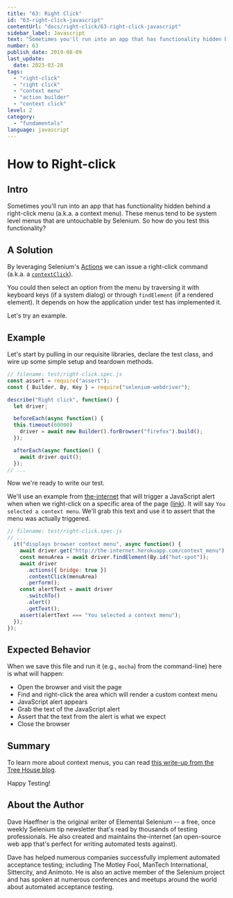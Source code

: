 ```yaml
---
title: "63: Right Click"
id: "63-right-click-javascript"
contentUrl: "docs/right-click/63-right-click-javascript"
sidebar_label: Javascript
text: "Sometimes you'll run into an app that has functionality hidden behind a right-click menu (a.k.a. a context menu). These menus tend to be system level menus that are untouchable by Selenium. So how do you test this functionality?"
number: 63
publish_date: 2019-08-09
last_update:
  date: 2023-03-28
tags:
  - "right-click"
  - "right click"
  - "context menu"
  - "action builder"
  - "context click"
level: 2
category:
  - "fundamentals"
language: javascript
---
```


# How to Right-click

## Intro

Sometimes you'll run into an app that has functionality hidden behind a right-click menu (a.k.a. a context menu). These menus tend to be system level menus that are untouchable by Selenium. So how do you test this functionality?

## A Solution

By leveraging Selenium's [Actions](https://seleniumhq.github.io/selenium/docs/api/javascript/module/selenium-webdriver/lib/input_exports_Actions.html) we can issue a right-click command (a.k.a. a [`contextClick`](https://seleniumhq.github.io/selenium/docs/api/javascript/module/selenium-webdriver/lib/input_exports_Actions.html#contextClick)).

You could then select an option from the menu by traversing it with keyboard keys (if a system dialog) or through `findElement` (if a rendered element). It depends on how the application under test has implemented it.

Let's try an example.

## Example

Let's start by pulling in our requisite libraries, declare the test class, and wire up some simple setup and teardown methods.

```javascript
// filename: test/right-click.spec.js
const assert = require("assert");
const { Builder, By, Key } = require("selenium-webdriver");

describe("Right click", function() {
  let driver;

  beforeEach(async function() {
  this.timeout(60000)
    driver = await new Builder().forBrowser("firefox").build();
  });

  afterEach(async function() {
    await driver.quit();
  });
// ...
```

Now we're ready to write our test.

We'll use an example from [the-internet](https://github.com/tourdedave/the-internet) that will trigger a JavaScript alert when when we right-click on a specific area of the page ([link](http://the-internet.herokuapp.com/context_menu)). It will say `You selected a context menu`. We'll grab this text and use it to assert that the menu was actually triggered.

```javascript
// filename: test/right-click.spec.js
// ...
  it("displays browser context menu", async function() {
    await driver.get("http://the-internet.herokuapp.com/context_menu");
    const menuArea = await driver.findElement(By.id("hot-spot"));
    await driver
      .actions({ bridge: true })
      .contextClick(menuArea)
      .perform();
    const alertText = await driver
      .switchTo()
      .alert()
      .getText();
    assert(alertText === "You selected a context menu");
  });
});
```

## Expected Behavior

When we save this file and run it (e.g., `mocha`) from the command-line) here is what will happen:

- Open the browser and visit the page
- Find and right-click the area which will render a custom context menu
- JavaScript alert appears
- Grab the text of the JavaScript alert
- Assert that the text from the alert is what we expect
- Close the browser

## Summary

To learn more about context menus, you can read [this write-up from the Tree House blog](http://blog.teamtreehouse.com/building-html5-context-menus).

Happy Testing!

## About the Author

Dave Haeffner is the original writer of Elemental Selenium -- a free, once weekly Selenium tip newsletter that's read by thousands of testing professionals. He also created and maintains the-internet (an open-source web app that's perfect for writing automated tests against).

Dave has helped numerous companies successfully implement automated acceptance testing; including The Motley Fool, ManTech International, Sittercity, and Animoto. He is also an active member of the Selenium project and has spoken at numerous conferences and meetups around the world about automated acceptance testing.
